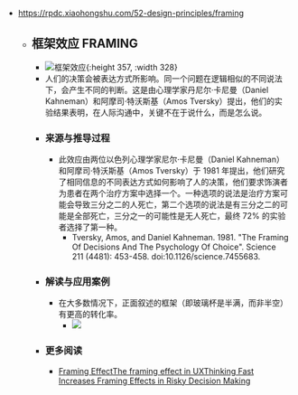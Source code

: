 - https://rpdc.xiaohongshu.com/52-design-principles/framing
	- ## **框架效应 FRAMING**
		- ![框架效应](https://picasso-static.xiaohongshu.com/fe-platform/c07463702c19b451823059df72e4a81916b8eeec.gif){:height 357, :width 328}
		- 人们的决策会被表达方式所影响。同一个问题在逻辑相似的不同说法下，会产生不同的判断。这是由心理学家丹尼尔·卡尼曼（Daniel Kahneman）和阿摩司·特沃斯基（Amos Tversky）提出，他们的实验结果表明，在人际沟通中，关键不在于说什么，而是怎么说。
		- ### 来源与推导过程
			- 此效应由两位以色列心理学家尼尔·卡尼曼（Daniel Kahneman）和阿摩司·特沃斯基（Amos Tversky）于 1981 年提出，他们研究了相同信息的不同表达方式如何影响了人的决策，他们要求饰演者为患者在两个治疗方案中选择一个。一种选项的说法是治疗方案可能会导致三分之二的人死亡，第二个选项的说法是有三分之二的可能是全部死亡，三分之一的可能性是无人死亡，最终 72% 的实验者选择了第一种。
				- Tversky, Amos, and Daniel Kahneman. 1981. "The Framing Of Decisions And The Psychology Of Choice". Science 211 (4481): 453-458. doi:10.1126/science.7455683.
		- ### 解读与应用案例
			- 在大多数情况下，正面叙述的框架（即玻璃杯是半满，而非半空）有更高的转化率。
				- ![](https://picasso-static.xiaohongshu.com/fe-platform/1791540dfb0ae0873a02d4695ffff4489d016522.png)
		- ### 更多阅读
			- [Framing Effect](https://www.simplypsychology.org/framing-effect.html)[The framing effect in UX](https://uxdesign.cc/the-framing-effect-in-ux-d77df34369ec)[Thinking Fast Increases Framing Effects in Risky Decision Making](https://journals.sagepub.com/doi/10.1177/0956797616689092)